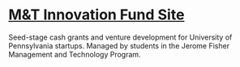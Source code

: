 # [M&T Innovation Fund Site](http://mtinnovationfund.com/)
Seed-stage cash grants and venture development for University of Pennsylvania startups.
Managed by students in the Jerome Fisher Management and Technology Program.
